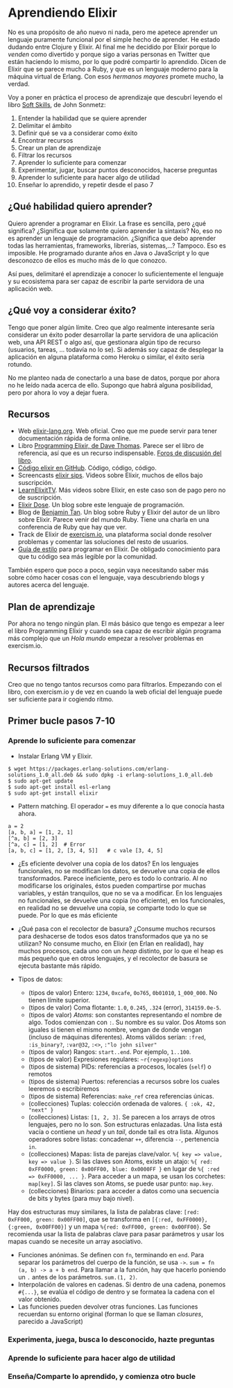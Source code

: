 # Aprendiendo Elixir

No es una propósito de año nuevo ni nada, pero me apetece aprender un lenguaje puramente funcional por el simple hecho de aprender. He estado dudando entre Clojure y Elixir. Al final me he decidido por Elixir porque lo *venden* como divertido y porque sigo a varias personas en Twitter que están haciendo lo mismo, por lo que podré compartir lo aprendido. Dicen de Elixir que se parece mucho a Ruby, y que es un lenguaje moderno para la máquina virtual de Erlang. Con esos *hermanos mayores* promete mucho, la verdad.

Voy a poner en práctica el proceso de aprendizaje que descubrí leyendo el libro [Soft Skills], de John Sonmetz:

1. Entender la habilidad que se quiere aprender
2. Delimitar el ámbito
3. Definir qué se va a considerar como éxito
4. Encontrar recursos
5. Crear un plan de aprendizaje
6. Filtrar los recursos
7. Aprender lo suficiente para comenzar
8. Experimentar, jugar, buscar puntos desconocidos, hacerse preguntas
9. Aprender lo suficiente para hacer algo de utilidad
10. Enseñar lo aprendido, y repetir desde el paso 7

## ¿Qué habilidad quiero aprender?

Quiero aprender a programar en Elixir. La frase es sencilla, pero ¿qué significa? ¿Significa que solamente quiero aprender la sintaxis? No, eso no es aprender un lenguaje de programación. ¿Significa que debo aprender todas las herramientas, frameworks, librerías, sistemas,...? Tampoco. Eso es imposible. He programado durante años en Java o JavaScript y lo que desconozco de ellos es mucho más de lo que conozco.

Así pues, delimitaré el aprendizaje a conocer lo suficientemente el lenguaje y su ecosistema para ser capaz de escribir la parte servidora de una aplicación web.

## ¿Qué voy a considerar éxito?

Tengo que poner algún límite. Creo que algo realmente interesante sería considerar un éxito poder desarrollar la parte servidora de una aplicación web, una API REST o algo así, que gestionara algún tipo de recurso (usuarios, tareas, ... todavía no lo se). Si además soy capaz de desplegar la aplicación en alguna plataforma como Heroku o similar, el éxito sería rotundo. 

No me planteo nada de conectarlo a una base de datos, porque por ahora no he leído nada acerca de ello. Supongo que habrá alguna posibilidad, pero por ahora lo voy a dejar fuera.

## Recursos

- Web [elixir-lang.org]. Web oficial. Creo que me puede servir para tener documentación rápida de forma online.
- Libro [Programming Elixir, de Dave Thomas]. Parece ser el libro de referencia, así que es un recurso indispensable. [Foros de discusión del libro].
- [Código elixir en GitHub]. Código, código, código. 
- Screencasts [elixir sips]. Videos sobre Elixir, muchos de ellos bajo suscripción.
- [LearnElixitTV]. Más videos sobre Elixir, en este caso son de pago pero no de suscripción.
- [Elixir Dose]. Un blog sobre este lenguaje de programación.
- Blog de [Benjamin Tan]. Un blog sobre Ruby y Elixir del autor de un libro sobre Elixir. Parece venir del mundo Ruby. Tiene una charla en una conferencia de Ruby que hay que ver.
- Track de Elixir de [exercism.io], una plataforma social donde resolver problemas y comentar las soluciones del resto de usuarios.
- [Guía de estilo] para programar en Elixir. De obligado conocimiento para que tu código sea más legible por la comunidad.

También espero que poco a poco, según vaya necesitando saber más sobre cómo hacer cosas con el lenguaje, vaya descubriendo blogs y autores acerca del lenguaje.

## Plan de aprendizaje

Por ahora no tengo ningún plan. El más básico que tengo es empezar a leer el libro Programming Elixir y cuando sea capaz de escribir algún programa más complejo que un *Hola mundo* empezar a resolver problemas en exercism.io.

## Recursos filtrados

Creo que no tengo tantos recursos como para filtrarlos. Empezando con el libro, con exercism.io y de vez en cuando la web oficial del lenguaje puede ser suficiente para ir cogiendo ritmo.

## Primer bucle pasos 7-10

### Aprende lo suficiente para comenzar

- Instalar Erlang VM y Elixir.

```
$ wget https://packages.erlang-solutions.com/erlang-solutions_1.0_all.deb && sudo dpkg -i erlang-solutions_1.0_all.deb
$ sudo apt-get update
$ sudo apt-get install esl-erlang
$ sudo apt-get install elixir
```

- Pattern matching. El operador `=` es muy diferente a lo que conocía hasta ahora.

```
a = 2
[a, b, a] = [1, 2, 1]
[^a, b] = [2, 3]
[^a, c] = [1, 2]  # Error
[a, b, c] = [1, 2, [3, 4, 5]]   # c vale [3, 4, 5]
```

- ¿Es eficiente devolver una copia de los datos? En los lenguajes funcionales, no se modifican los datos, se devuelve una copia de ellos transformados. Parece ineficiente, pero es todo lo contrario. Al no modificarse los originales, éstos pueden compartirse por muchas variables, y están tranquilos, que no se va a modificar. En los lenguajes no funcionales, se devuelve una copia (no eficiente), en los funcionales, en realidad no se devuelve una copia, se comparte todo lo que se puede. Por lo que es más eficiente
- ¿Qué pasa con el recolector de basura? ¿Consume muchos recursos para deshacerse de todos esos datos transformados que ya no se utilizan? No consume mucho, en Elixir (en Erlan en realidad), hay muchos procesos, cada uno con un *heap* distinto, por lo que el heap es más pequeño que en otros lenguajes, y el recolector de basura se ejecuta bastante más rápido.
- Tipos de datos:

  - (tipos de valor) Entero: `1234`, `0xcafe`, `0o765`, `0b01010`, `1_000_000`. No tienen límite superior.
  - (tipos de valor) Coma flotante: `1.0`, `0.245`, `.324` (error), `314159.0e-5`.
  - (tipos de valor) *Atoms*: son constantes representando el nombre de algo. Todos comienzan con `:`. Su nombre es su valor. Dos Atoms son iguales si tienen el mismo nombre, vengan de donde vengan (incluso de máquinas diferentes). Atoms válidos serían: `:fred`, `:is_binary?`, `:var@32`, `:<>`, `:"lo john silver"`
  - (tipos de valor) Rangos: `start..end`. Por ejemplo, `1..100`.
  - (tipos de valor) Expresiones regulares: `~r{regexp}options`
  - (tipos de sistema) PIDs: referencias a procesos, locales (`self`) o remotos
  - (tipos de sistema) Puertos: referencias a recursos sobre los cuales leeremos o escribiremos
  - (tipos de sistema) Referencias: `make_ref` crea referencias únicas.
  - (collecciones) Tuplas: colección ordenada de valores. `{ :ok, 42, "next" }`
  - (collecciones) Listas: `[1, 2, 3]`. Se parecen a los arrays de otros lenguajes, pero no lo son. Son estructuras enlazadas. Una lista está vacía o contiene un *head* y un *tail*, donde tail es otra lista. Algunos operadores sobre listas: concadenar `++`, diferencia `--`, pertenencia `in`.
  - (collecciones) Mapas: lista de parejas clave/valor. `%{ key => value, key => value }`. Si las claves son Atoms, existe un atajo: `%{ red: 0xFF0000, green: 0x00FF00, blue: 0x0000FF }` en lugar de `%{ :red => 0xFF0000, ... }`. Para acceder a un mapa, se usan los corchetes: `map[key]`. Si las claves son Atoms, se puede usar punto: `map.key`.
  - (collecciones) Binarios: para acceder a datos como una secuencia de bits y bytes (para muy bajo nivel).

Hay dos estructuras muy similares, la lista de palabras clave: `[red: 0xFF000, green: 0x00FF00]`, que se transforma en `[{:red, 0xFF0000}, {:green, 0x00FF00}]` y un mapa `%{red: 0xFF000, green: 0x00FF00}`. Se recomienda usar la lista de palabras clave para pasar parámetros y usar los mapas cuando se necesite un array asociativo.

- Funciones anónimas. Se definen con `fn`, terminando en `end`. Para separar los parámetros del cuerpo de la función, se usa `->`. `sum = fn (a, b) -> a + b end`. Para llamar a la función, hay que hacerlo poniendo un `.` antes de los parámetros. `sum.(1, 2)`.
- Interpolación de valores en cadenas. Si dentro de una cadena, ponemos `#{...}`, se evalúa el código de dentro y se formatea la cadena con el valor obtenido.
- Las funciones pueden devolver otras funciones. Las funciones recuerdan su entorno original (forman lo que se llaman *closures*, parecido a JavaScript)


### Experimenta, juega, busca lo desconocido, hazte preguntas

### Aprende lo suficiente para hacer algo de utilidad

### Enseña/Comparte lo aprendido, y comienza otro bucle












[Soft Skills]: http://rchavarria.github.io/blog/2015/11/08/soft-skills/
[elixir-lang.org]: http://elixir-lang.org/
[Programming Elixir, de Dave Thomas]: https://pragprog.com/book/elixir/programming-elixir
[Foros de discusión del libro]: https://forums.pragprog.com/forums/322
[Código elixir en GitHub]: https://github.com/elixir-lang/elixir
[elixir sips]: http://elixirsips.com/
[LearnElixitTV]: https://www.learnelixir.tv/episodes
[Elixir Dose]: http://elixirdose.com/
[Benjamin Tan]: http://benjamintan.io/blog/
[exercism.io]: http://exercism.io/languages/elixir
[Guía de estilo]: https://github.com/niftyn8/elixir_style_guide

